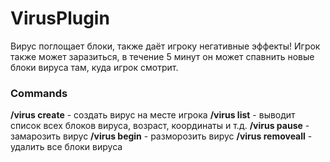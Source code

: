 # VirusPlugin

Вирус поглощает блоки, также даёт игроку негативные эффекты! Игрок также может заразиться, в течение 5 минут он может спавнить новые блоки вируса там, куда игрок смотрит.

### Commands

**/virus create** - создать вирус на месте игрока
**/virus list** - выводит список всех блоков вируса, возраст, координаты и т.д.
**/virus pause** - замарозить вирус
**/virus begin** - разморозить вирус
**/virus removeall** - удалить все блоки вируса
